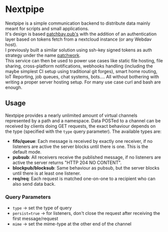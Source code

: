 # Nextpipe

Nextpipe is a simple communication backend to distribute data mainly meant for scripts and small applications.  
It's design is based [patchbay.pub's](https://patchbay.pub) with the addition of an authentication layer based
on tokens fetch from a nextcloud instance (or any Webdav host).  
I previously built a similar solution using ssh-key signed tokens as auth strategy under the name [patchwork](https://github.com/tionis/patchwork).  
This service can then be used to power use cases like static file hosting, file sharing,
cross-platform notifications, webhooks handling (including the maybe simplest CI setup using
traditional git forges), smart home routing, IoT Reporting, job queues, chat systems, bots....
All without bothering with writing a proper server hosting setup. For many use case curl and bash are enough.

## Usage

Nextpipe provides a nearly unlimited amount of virtual channels represented by a path and a namespace.
Data POSTed to a channel can be received by clients doing GET requests, the exact behaviour depends on the
type (specified with the `type` query parameter).
The available types are:

- **fifo/queue**: Each message is received by exactly one receiver, if
  no listeners are active the server blocks until there is one. This
  is the default mode.
- **pubsub**: All receivers receive the published message, if no
  listeners are active the server returns \"HTTP 204 NO CONTENT\".
- **blockpub/blocksub**: Same behaviour as pubsub, but the server
  blocks until there is at least one listener.
- **req/req**: Each request is matched one-on-one to a recipient who can also send data back.

### Query Parameters

- `type` -> set the type of query
- `persist=true` -> for listeners, don't close the request after receiving the first message/request
- `mime` -> set the mime-type at the other end of the channel
